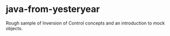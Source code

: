 java-from-yesteryear
====================

Rough sample of Inversion of Control concepts and an introduction to mock objects.